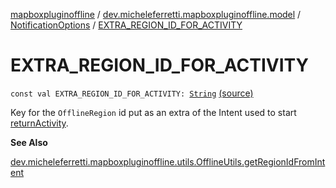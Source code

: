 [mapboxpluginoffline](../../index.md) / [dev.micheleferretti.mapboxpluginoffline.model](../index.md) / [NotificationOptions](index.md) / [EXTRA_REGION_ID_FOR_ACTIVITY](./-e-x-t-r-a_-r-e-g-i-o-n_-i-d_-f-o-r_-a-c-t-i-v-i-t-y.md)

# EXTRA_REGION_ID_FOR_ACTIVITY

`const val EXTRA_REGION_ID_FOR_ACTIVITY: `[`String`](https://kotlinlang.org/api/latest/jvm/stdlib/kotlin/-string/index.html) [(source)](https://github.com/xit0c/mapbox-plugin-offline/tree/master/mapboxpluginoffline/src/main/java/dev/micheleferretti/mapboxpluginoffline/model/NotificationOptions.kt#L51)

Key for the `OfflineRegion` id put as an extra of the Intent used to start [returnActivity](return-activity.md).

**See Also**

[dev.micheleferretti.mapboxpluginoffline.utils.OfflineUtils.getRegionIdFromIntent](../../dev.micheleferretti.mapboxpluginoffline.utils/-offline-utils/get-region-id-from-intent.md)

